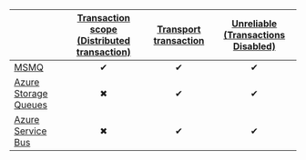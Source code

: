 |  | [Transaction scope (Distributed transaction)](/nservicebus/transports/transactions.md#transactions-transaction-scope-distributed-transaction) | [Transport transaction](/nservicebus/transports/transactions.md#transactions-transport-transaction)  | [Unreliable (Transactions Disabled)](/nservicebus/transports/transactions.md#transactions-unreliable-transactions-disabled) |
| :------------------| :-: |:-:| :-: |
| [MSMQ](/nservicebus/msmq/transportconfig.md#transactions-and-delivery-guarantees) | &#10004; | &#10004; | &#10004; |
| [Azure Storage Queues](/nservicebus/azure-storage-queues/transaction-support.md#transactions-and-delivery-guarantees)| &#10006; | &#10004; | &#10004; |
| [Azure Service Bus](/nservicebus/azure-service-bus/transaction-support.md#transactions-and-delivery-guarantees) | &#10006; | &#10004; | &#10004; |
